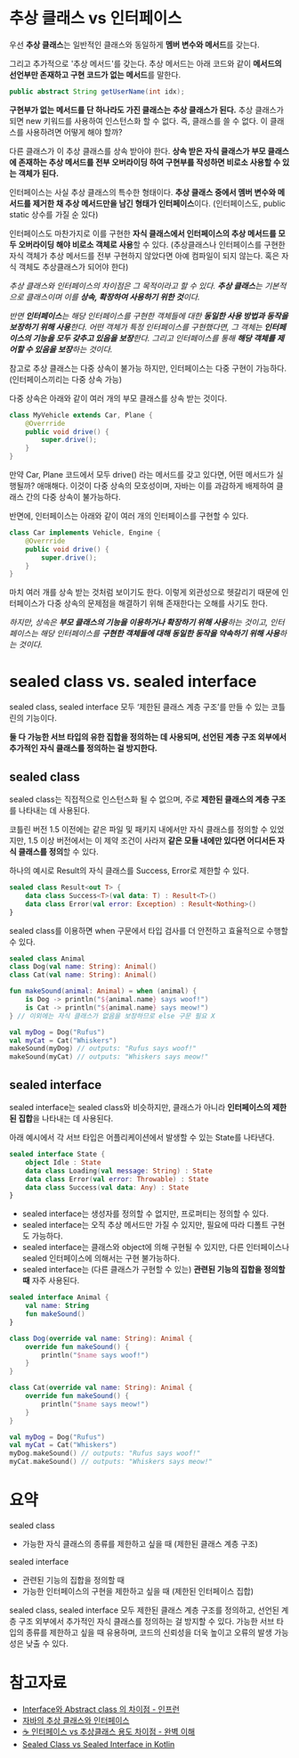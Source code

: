 # 추상 클래스 vs 인터페이스

우선 **추상 클래스**는 일반적인 클래스와 동일하게 **멤버 변수와 메서드**를 갖는다. 

그리고 추가적으로 '추상 메서드'를 갖는다. 추상 메서드는 아래 코드와 같이 **메서드의 선언부만 존재하고 구현 코드가 없는 메서드**를 말한다. 

```java
public abstract String getUserName(int idx);
```

**구현부가 없는 메서드를 단 하나라도 가진 클래스는 추상 클래스가 된다.** 추상 클래스가 되면 new 키워드를 사용하여 인스턴스화 할 수 없다. 즉, 클래스를 쓸 수 없다. 이 클래스를 사용하려면 어떻게 해야 할까? 

다른 클래스가 이 추상 클래스를 상속 받아야 한다. **상속 받은 자식 클래스가 부모 클래스에 존재하는 추상 메서드를 전부 오버라이딩 하여 구현부를 작성하면 비로소 사용할 수 있는 객체가 된다.**

인터페이스는 사실 추상 클래스의 특수한 형태이다. **추상 클래스 중에서 멤버 변수와 메서드를 제거한 채 추상 메서드만을 남긴 형태가 인터페이스**이다. (인터페이스도, public static 상수를 가질 순 있다) 

인터페이스도 마찬가지로 이를 구현한 **자식 클래스에서 인터페이스의 추상 메서드를 모두 오버라이딩 해야 비로소 객체로 사용**할 수 있다. (추상클래스나 인터페이스를 구현한 자식 객체가 추상 메서드를 전부 구현하지 않았다면 아예 컴파일이 되지 않는다. 혹은 자식 객체도 추상클래스가 되어야 한다)

*추상 클래스와 인터페이스의 차이점은 그 목적이라고 할 수 있다. **추상 클래스**는 기본적으로 클래스이며 이를 **상속, 확장하여 사용하기 위한 것**이다.*

*반면 **인터페이스**는 해당 인터페이스를 구현한 객체들에 대한 **동일한 사용 방법과 동작을 보장하기 위해 사용**한다. 어떤 객체가 특정 인터페이스를 구현했다면, 그 객체는 **인터페이스의 기능을 모두 갖추고 있음을 보장**한다. 그리고 인터페이스를 통해 **해당 객체를 제어할 수 있음을 보장**하는 것이다.*

참고로 추상 클래스는 다중 상속이 불가능 하지만, 인터페이스는 다중 구현이 가능하다. (인터페이스끼리는 다중 상속 가능) 

다중 상속은 아래와 같이 여러 개의 부모 클래스를 상속 받는 것이다. 

```java
class MyVehicle extends Car, Plane {
	@Overrride 
	public void drive() {
		super.drive(); 	
	}
}
```

만약 Car, Plane 코드에서 모두 drive() 라는 메서드를 갖고 있다면, 어떤 메서드가 실행될까? 애매해다. 이것이 다중 상속의 모호성이며, 자바는 이를 과감하게 배제하여 클래스 간의 다중 상속이 불가능하다. 

반면에, 인터페이스는 아래와 같이 여러 개의 인터페이스를 구현할 수 있다. 

```java
class Car implements Vehicle, Engine {
	@Overrride 
	public void drive() {
		super.drive();
	}
}
```

마치 여러 개를 상속 받는 것처럼 보이기도 한다. 이렇게 외관성으로 헷갈리기 때문에 인터페이스가 다중 상속의 문제점을 해결하기 위해 존재한다는 오해를 사기도 한다. 

*하지만, 상속은 **부모 클래스의 기능을 이용하거나 확장하기 위해 사용**하는 것이고, 인터페이스는 해당 인터페이스를 **구현한 객체들에 대해 동일한 동작을 약속하기 위해 사용**하는 것이다.* 

# sealed class vs. sealed interface

sealed class, sealed interface 모두 ‘제한된 클래스 계층 구조’를 만들 수 있는 코틀린의 기능이다. 

**둘 다 가능한 서브 타입의 유한 집합을 정의하는 데 사용되며, 선언된 계층 구조 외부에서 추가적인 자식 클래스를 정의하는 걸 방지한다.**

## sealed class

sealed class는 직접적으로 인스턴스화 될 수 없으며, 주로 **제한된 클래스의 계층 구조**를 나타내는 데 사용된다. 

코틀린 버전 1.5 이전에는 같은 파일 및 패키지 내에서만 자식 클래스를 정의할 수 있었지만, 1.5 이상 버전에서는 이 제약 조건이 사라져 **같은 모듈 내에만 있다면 어디서든 자식 클래스를 정의**할 수 있다. 

하나의 예시로 Result의 자식 클래스를 Success, Error로 제한할 수 있다. 

```kotlin
sealed class Result<out T> {
    data class Success<T>(val data: T) : Result<T>()
    data class Error(val error: Exception) : Result<Nothing>()
}
```

sealed class를 이용하면 when 구문에서 타입 검사를 더 안전하고 효율적으로 수행할 수 있다. 

```kotlin
sealed class Animal
class Dog(val name: String): Animal()
class Cat(val name: String): Animal()

fun makeSound(animal: Animal) = when (animal) {
    is Dog -> println("${animal.name} says woof!")
    is Cat -> println("${animal.name} says meow!")
} // 이외에는 자식 클래스가 없음을 보장하므로 else 구문 필요 X 

val myDog = Dog("Rufus")
val myCat = Cat("Whiskers")
makeSound(myDog) // outputs: "Rufus says woof!"
makeSound(myCat) // outputs: "Whiskers says meow!"
```

## sealed interface

sealed interface는 sealed class와 비슷하지만, 클래스가 아니라 **인터페이스의 제한된 집합**을 나타내는 데 사용된다.

아래 예시에서 각 서브 타입은 어플리케이션에서 발생할 수 있는 State를 나타낸다. 

```kotlin
sealed interface State {
    object Idle : State
    data class Loading(val message: String) : State
    data class Error(val error: Throwable) : State
    data class Success(val data: Any) : State
}
```

- sealed interface는 생성자를 정의할 수 없지만, 프로퍼티는 정의할 수 있다.
- sealed interface는 오직 추상 메서드만 가질 수 있지만, 필요에 따라 디폴트 구현도 가능하다.
- sealed interface는 클래스와 object에 의해 구현될 수 있지만, 다른 인터페이스나 sealed 인터페이스에 의해서는 구현 불가능하다.
- sealed interface는 (다른 클래스가 구현할 수 있는) **관련된 기능의 집합을 정의할 때** 자주 사용된다.

```kotlin
sealed interface Animal {
    val name: String
    fun makeSound()
}

class Dog(override val name: String): Animal {
    override fun makeSound() {
        println("$name says woof!")
    }
}

class Cat(override val name: String): Animal {
    override fun makeSound() {
        println("$name says meow!")
    }
}

val myDog = Dog("Rufus")
val myCat = Cat("Whiskers")
myDog.makeSound() // outputs: "Rufus says woof!"
myCat.makeSound() // outputs: "Whiskers says meow!"
```

# 요약

sealed class 

- 가능한 자식 클래스의 종류를 제한하고 싶을 때 (제한된 클래스 계층 구조)

sealed interface 

- 관련된 기능의 집합을 정의할 때
- 가능한 인터페이스의 구현을 제한하고 싶을 때 (제한된 인터페이스 집합)

sealed class, sealed interface 모두 제한된 클래스 계층 구조를 정의하고, 선언된 계층 구조 외부에서 추가적인 자식 클래스를 정의하는 걸 방지할 수 있다. 가능한 서브 타입의 종류를 제한하고 싶을 때 유용하며, 코드의 신뢰성을 더욱 높이고 오류의 발생 가능성은 낮출 수 있다. 

# 참고자료

- [Interface와 Abstract class 의 차이점 - 인프런](https://www.inflearn.com/questions/236439/interface와-abstract-class-의-차이점)
- [자바의 추상 클래스와 인터페이스](https://brunch.co.kr/@kd4/6)
- [☕ 인터페이스 vs 추상클래스 용도 차이점 - 완벽 이해](https://inpa.tistory.com/entry/JAVA-☕-인터페이스-vs-추상클래스-차이점-완벽-이해하기)
- [Sealed Class vs Sealed Interface in Kotlin](https://medium.com/@manuchekhrdev/sealed-class-vs-sealed-interface-in-kotlin-47222335040a)


